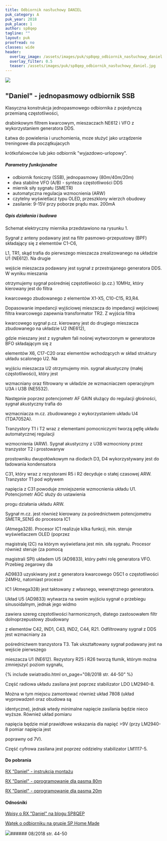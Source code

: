 ```yaml
---
title: Odbiornik nasłuchowy DANIEL
puk_category: A
puk_year: 2018
puk_place: 1
author: sp8qep
tagline: ""
layout: puk
proofread: no
classes: wide
header:
  overlay_image: /assets/images/puk/sp8qep_odbiornik_nasłuchowy_daniel.jpg
  overlay_filter: 0.5
  teaser: /assets/images/puk/sp8qep_odbiornik_nasłuchowy_daniel.jpg
---
```






 



![](assets/data/img/projects/2018-1-0.jpg) 



"Daniel" - jednopasmowy odbiornik SSB
-------------------------------------





 Klasyczna konstrukcja jednopasmowego odbiornika z pojedynczą przemianą częstotliwości,

 drabinkowym filtrem kwarcowym, mieszaczach NE612 i VFO z wykorzystaniem generatora DDS.

 Łatwa do powielenia i uruchomienia, moze służyć jako urządzenie treningowe dla początkujacych

 krótkofalowców lub jako odbiornik "wyjazdowo-urlopowy".




##### Parametry funkcjonalne




* odbiornik foniczny (SSB), jednopasmowy (80m/40m/20m)
* dwa stabilne VFO (A/B) - synteza częstotliwości DDS
* miernik siły sygnału (SMETR)
* automatyczna regulacja wzmocnienia (ARW)
* czytelny wyświetlacz typu OLED, przeszklony wierzch obudowy
* zasilanie: 9-15V przy poborze prądu max. 200mA




##### Opis działania i budowa




 Schemat elektryczny miernika przedstawiono na rysunku 1.






Sygnał z anteny podawany jest na filtr pasmowo-przepustowy (BPF) składający się z elementów C1-C6,

L1, TR1, skąd trafia do pierwszego mieszacza zrealizowanego na układzie U1 (NE612). Na drugie

wejście mieszacza podawany jest sygnał z przestrajanego generatora DDS. W wyniku mieszania

otrzymujemy sygnał pośredniej częstotliwości (p.cz.) 10MHz, który kierowany jest do filtra

kwarcowego zbudowanego z elementów X1-X5, C10-C15, R3,R4.






Dopasowanie impedancji wyjściowej mieszacza do impedancji wejściowej filtra kwarcowego zapewnia transformator TR2. Z wyjścia filtra

kwarcowego sygnał p.cz. kierowany jest do drugiego mieszacza zbudowanego na układzie U2 (NE612),

gdzie mieszany jest z sygnałem fali nośnej wytworzonym w generatorze BFO składającym się z

elementów X6, C17-C20 oraz elementów wchodzących w skład struktury układu scalonego U2. Na

wyjściu mieszacza U2 otrzymujemy min. sygnał akustyczny (małej częstotliwości), który jest

wzmacniany oraz filtrowany w układzie ze wzmacniaczem operacyjnym U3A i U3B (NE5532).

Następnie poprzez potencjometr AF GAIN służący do regulacji głośności, sygnał akustyczny trafia do

wzmacniacza m.cz. zbudowanego z wykorzystaniem układu U4 (TDA7052A).






Tranzystory T1 i T2 wraz z elementami pomocniczymi tworzą pętlę układu automatycznej regulacji

wzmocnienia (ARW). Sygnał akustyczny z U3B wzmocniony przez tranzystor T2 i prostowanyw

prostowniku dwupołówkowym na diodach D3, D4 wykorzystywany jest do ładowania kondensatora

C31, który wraz z rezystorami R5 i R2 decyduje o stałej czasowej ARW. Tranzystor T1 pod wpływem

napięcia z C31 powoduje zmniejszenie wzmocnienia układu U1. Potencjometr AGC służy do ustawienia

progu działania układu ARW.






Sygnał m.cz. jest również kierowany za pośrednictwem potencjometru SMETR\_SENS do procesora IC1

(Atmega328). Procesor IC1 realizuje kilka funkcji, min. steruje wyświetlaczem OLED (poprzez

magistralę I2C) na którym wyświetlana jest min. siła sygnału. Procesor również steruje (za pomocą

magistrali SPI) układem U5 (AD9833), który pełni rolę generatora VFO. Przebieg zegarowy dla

AD9833 uzyskiwany jest z generatora kwarcowego OSC1 o częstotliwości 24MHz, natomiast procesor

IC1 (Atmega328) jest taktowany z własnego, wewnętrznego generatora.






Układ U5 (AD9833) wytwarza na swoim wyjściu sygnał o przebiegu sinusoidalnym, jednak jego widmo

zawiera szereg częstotliwości harmonicznych, dlatego zastosowałem filtr dolnoprzepustowy zbudowany

z elementów C42, IND1, C43, IND2, C44, R21. Odfiltrowany sygnał z DDS jest wzmacniany za

pośrednictwem tranzystora T3. Tak ukształtowany sygnał podawany jest na wejście pierwszego

mieszacza U1 (NE612). Rezystory R25 i R26 tworzą tłumik, którym można zmniejszyć poziom sygnału,

{% include swiatradio.html on_page="08/2018 str. 44-50" %}






Część radiowa układu zasilana jest poprzez stabilizator LDO LM2940-8.

Można w tym miejscu zamontować również układ 7808 (układ wyprowadzeń oraz obudowa są

identyczne), jednak wtedy minimalne napięcie zasilania będzie nieco wyższe. Również układ pomiaru

napięcia będzie miał prawidłowe wskazania dla napięć >9V (przy LM2940-8 pomiar napięcia jest

poprawny od 7V).






Część cyfrowa zasilana jest poprzez oddzielny stabilizator LM1117-5.





#### Do pobrania

[RX "Daniel" - instrukcja montażu](/assets/bin/SP8QEP_RX-DANIEL-instrukcja.pdf)

[RX "Daniel" - oprogramowanie dla pasma 80m](/assets/bin/SP8QEP_RX-DANIEL-v174_80m.zip)

[RX "Daniel" - oprogramowanie dla pasma 20m](/assets/bin/SP8QEP_RX-DANIEL-v174_20m.zip)




#### Odnośniki

[Wpisy o RX "Daniel" na blogu SP8QEP](https://sp8qep.wordpress.com/tag/odbiornik-ssb-daniel/)

[Wątek o odbiorniku na grupie SP Home Made](http://sp-hm.pl/thread-3181.html)

 



![](assets/img/logo/sr_logo_s.jpg)###### 08/2018 str. 44-50

 





 


